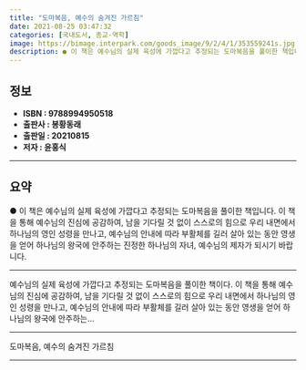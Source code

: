```yaml
---
title: "도마복음, 예수의 숨겨진 가르침"
date: 2021-08-25 03:47:32
categories: [국내도서, 종교-역학]
image: https://bimage.interpark.com/goods_image/9/2/4/1/353559241s.jpg
description: ● 이 책은 예수님의 실제 육성에 가깝다고 추정되는 도마복음을 풀이한 책입니다. 이 책을 통해 예수님의 진심에 공감하여, 남을 기다릴 것 없이 스스로의 힘으로 우리 내면에서 하나님의 영인 성령을 만나고, 예수님의 안내에 따라 부활체를 길러 살아 있는 동안 영생을 얻어 하나님의 왕국에
---
```


## **정보**

- **ISBN : 9788994950518**
- **출판사 : 봉황동래**
- **출판일 : 20210815**
- **저자 : 윤홍식**

------



## **요약**

●  이 책은 예수님의 실제 육성에 가깝다고 추정되는 도마복음을 풀이한 책입니다. 이 책을 통해 예수님의 진심에 공감하여, 남을 기다릴 것 없이 스스로의 힘으로 우리 내면에서 하나님의 영인 성령을 만나고, 예수님의 안내에 따라 부활체를 길러 살아 있는 동안 영생을 얻어 하나님의 왕국에 안주하는 진정한 하나님의 자녀, 예수님의 제자가 되시기 바랍니다.

------

예수님의 실제 육성에 가깝다고 추정되는 도마복음을 풀이한 책이다. 이 책을 통해 예수님의 진심에 공감하여, 남을 기다릴 것 없이 스스로의 힘으로 우리 내면에서 하나님의 영인 성령을 만나고, 예수님의 안내에 따라 부활체를 길러 살아 있는 동안 영생을 얻어 하나님의 왕국에 안주하는... 

------


도마복음, 예수의 숨겨진 가르침 

------


